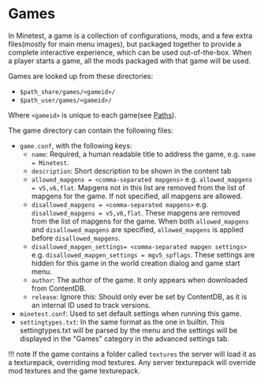 # Games
In Minetest, a game is a collection of configurations, mods, and a few extra files(mostly for main menu images), but packaged together to provide a complete interactive experience, which can be used out-of-the-box. When a player starts a game, all the mods packaged with that game will be used.

Games are looked up from these directories:

* `$path_share/games/<gameid>/`
* `$path_user/games/<gameid>/`

Where `<gameid>` is unique to each game(see [Paths](Lua%20API/introduction.md#paths)).

The game directory can contain the following files:

* `game.conf`, with the following keys:
    * `name`: Required, a human readable title to address the game, e.g. `name = Minetest`.
    * `description`: Short description to be shown in the content tab
    * `allowed_mapgens = <comma-separated mapgens>` e.g. `allowed_mapgens = v5,v6,flat`. Mapgens not in this list are removed from the list of mapgens for the game. If not specified, all mapgens are allowed.
    * `disallowed_mapgens = <comma-separated mapgens>` e.g. `disallowed_mapgens = v5,v6,flat`. These mapgens are removed from the list of mapgens for the game. When both `allowed_mapgens` and `disallowed_mapgens` are specified, `allowed_mapgens` is applied before `disallowed_mapgens`.
    * `disallowed_mapgen_settings= <comma-separated mapgen settings>` e.g. `disallowed_mapgen_settings = mgv5_spflags`. These settings are hidden for this game in the world creation dialog and game start menu.
    * `author`: The author of the game. It only appears when downloaded from ContentDB.
    * `release`: Ignore this: Should only ever be set by ContentDB, as it is an internal ID used to track versions.
* `minetest.conf`: Used to set default settings when running this game.
* `settingtypes.txt`: In the same format as the one in builtin. This settingtypes.txt will be parsed by the menu and the settings will be displayed in the "Games" category in the advanced settings tab.

!!! note
    If the game contains a folder called `textures` the server will load it as a texturepack, overriding mod textures. Any server texturepack will override mod textures and the game texturepack.
